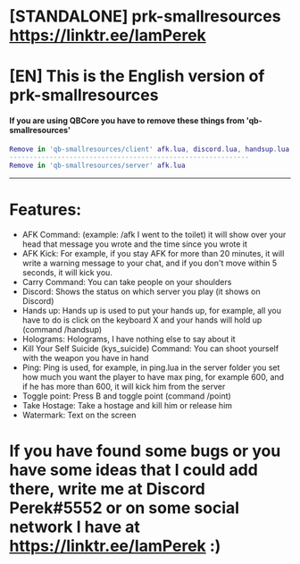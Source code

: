 # [STANDALONE] prk-smallresources https://linktr.ee/IamPerek

# [EN] This is the English version of prk-smallresources

#### If you are using QBCore you have to remove these things from 'qb-smallresources'
```lua
Remove in 'qb-smallresources/client' afk.lua, discord.lua, handsup.lua and point.lua
------------------------------------------------------------
Remove in 'qb-smallresources/server' afk.lua
```
------------------------------------------------------------

# Features:

- AFK Command: (example: /afk I went to the toilet) it will show over your head that message you wrote and the time since you wrote it
- AFK Kick: For example, if you stay AFK for more than 20 minutes, it will write a warning message to your chat, and if you don't move within 5 seconds, it will kick you.
- Carry Command: You can take people on your shoulders
- Discord: Shows the status on which server you play (it shows on Discord)
- Hands up: Hands up is used to put your hands up, for example, all you have to do is click on the keyboard X and your hands will hold up (command /handsup)
- Holograms: Holograms, I have nothing else to say about it
- Kill Your Self Suicide (kys_suicide) Command: You can shoot yourself with the weapon you have in hand
- Ping: Ping is used, for example, in ping.lua in the server folder you set how much you want the player to have max ping, for example 600, and if he has more than 600, it will kick him from the server
- Toggle point: Press B and toggle point (command /point)
- Take Hostage: Take a hostage and kill him or release him
- Watermark: Text on the screen

# If you have found some bugs or you have some ideas that I could add there, write me at Discord Perek#5552 or on some social network I have at https://linktr.ee/IamPerek :)
